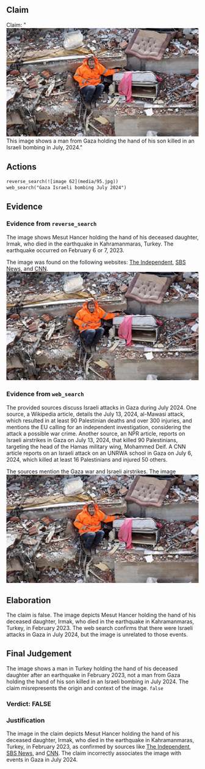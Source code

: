 ## Claim
Claim: "![image 62](media/95.jpg) This image shows a man from Gaza holding the hand of his son killed in an Israeli bombing in July, 2024."

## Actions
```
reverse_search(![image 62](media/95.jpg))
web_search("Gaza Israeli bombing July 2024")
```

## Evidence
### Evidence from `reverse_search`
The image shows Mesut Hancer holding the hand of his deceased daughter, Irmak, who died in the earthquake in Kahramanmaras, Turkey. The earthquake occurred on February 6 or 7, 2023.

The image was found on the following websites: [The Independent](https://www.independent.co.uk/news/world/middle-east/turkey-earthquake-father-daughter-hold-hands-b2277655.html), [SBS News](https://www.sbs.com.au/news/article/the-story-behind-this-turkey-earthquake-photo-that-many-will-never-forget/2ijedstvo), and [CNN](https://www.cnn.com/2023/02/13/middleeast/turkey-quake-man-daughter-hand-photo-intl). ![image 62](media/95.jpg)


### Evidence from `web_search`
The provided sources discuss Israeli attacks in Gaza during July 2024. One source, a Wikipedia article, details the July 13, 2024, al-Mawasi attack, which resulted in at least 90 Palestinian deaths and over 300 injuries, and mentions the EU calling for an independent investigation, considering the attack a possible war crime. Another source, an NPR article, reports on Israeli airstrikes in Gaza on July 13, 2024, that killed 90 Palestinians, targeting the head of the Hamas military wing, Mohammed Deif. A CNN article reports on an Israeli attack on an UNRWA school in Gaza on July 6, 2024, which killed at least 16 Palestinians and injured 50 others.

The sources mention the Gaza war and Israeli airstrikes. The image ![image 62](media/95.jpg)

## Elaboration
The claim is false. The image depicts Mesut Hancer holding the hand of his deceased daughter, Irmak, who died in the earthquake in Kahramanmaras, Turkey, in February 2023. The web search confirms that there were Israeli attacks in Gaza in July 2024, but the image is unrelated to those events.


## Final Judgement
The image shows a man in Turkey holding the hand of his deceased daughter after an earthquake in February 2023, not a man from Gaza holding the hand of his son killed in an Israeli bombing in July 2024. The claim misrepresents the origin and context of the image. `false`

### Verdict: FALSE

### Justification
The image in the claim depicts Mesut Hancer holding the hand of his deceased daughter, Irmak, who died in the earthquake in Kahramanmaras, Turkey, in February 2023, as confirmed by sources like [The Independent](https://www.independent.co.uk/news/world/middle-east/turkey-earthquake-father-daughter-hold-hands-b2277655.html), [SBS News](https://www.sbs.com.au/news/article/the-story-behind-this-turkey-earthquake-photo-that-many-will-never-forget/2ijedstvo), and [CNN](https://www.cnn.com/2023/02/13/middleeast/turkey-quake-man-daughter-hand-photo-intl). The claim incorrectly associates the image with events in Gaza in July 2024.
